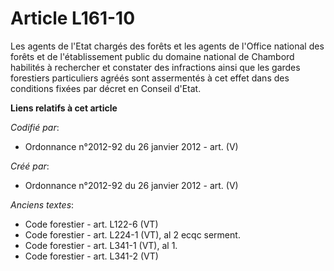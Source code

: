 # Article L161-10

Les agents de l'Etat chargés des forêts et les agents de l'Office national des forêts et de l'établissement public du domaine
national de Chambord habilités à rechercher et constater des infractions ainsi que les gardes forestiers particuliers agréés
sont assermentés à cet effet dans des conditions fixées par décret en Conseil d'Etat.

**Liens relatifs à cet article**

_Codifié par_:

  - Ordonnance n°2012-92 du 26 janvier 2012 - art. (V)

_Créé par_:

  - Ordonnance n°2012-92 du 26 janvier 2012 - art. (V)

_Anciens textes_:

  - Code forestier - art. L122-6 (VT)
  - Code forestier - art. L224-1 (VT), al 2 ecqc serment.
  - Code forestier - art. L341-1 (VT), al 1.
  - Code forestier - art. L341-2 (VT)
